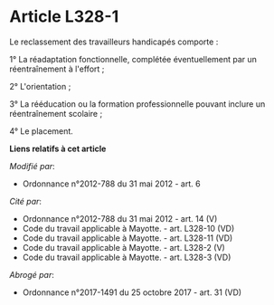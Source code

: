 # Article L328-1

Le reclassement des travailleurs handicapés comporte :

1° La réadaptation fonctionnelle, complétée éventuellement par un réentraînement à l'effort ;

2° L'orientation ;

3° La rééducation ou la formation professionnelle pouvant inclure un réentraînement scolaire ;

4° Le placement.

**Liens relatifs à cet article**

_Modifié par_:

  - Ordonnance n°2012-788 du 31 mai 2012 - art. 6

_Cité par_:

  - Ordonnance n°2012-788 du 31 mai 2012 - art. 14 (V)
  - Code du travail applicable à Mayotte. - art. L328-10 (VD)
  - Code du travail applicable à Mayotte. - art. L328-11 (VD)
  - Code du travail applicable à Mayotte. - art. L328-2 (V)
  - Code du travail applicable à Mayotte. - art. L328-3 (VD)

_Abrogé par_:

  - Ordonnance n°2017-1491 du 25 octobre 2017 - art. 31 (VD)
